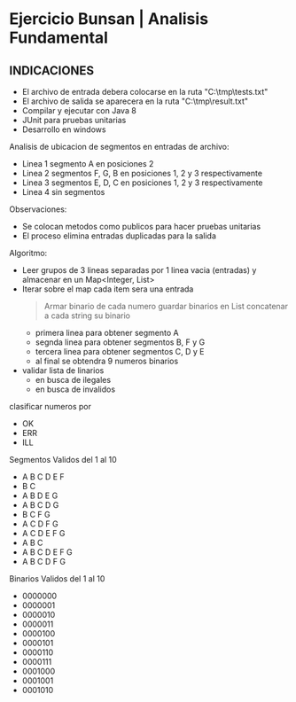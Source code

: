 # Ejercicio Bunsan | Analisis Fundamental

##	INDICACIONES
-	El archivo de entrada debera colocarse en la ruta "C:\tmp\tests.txt"
-	El archivo de salida se aparecera en la ruta "C:\tmp\result.txt"
-	Compilar y ejecutar con Java 8
-	JUnit para pruebas unitarias
-	Desarrollo en windows

Analisis de ubicacion de segmentos en entradas de archivo:

- Linea 1 segmento A en posiciones 2
- Linea 2 segmentos F, G, B en posiciones 1, 2 y 3 respectivamente
- Linea 3 segmentos E, D, C en posiciones 1, 2 y 3 respectivamente
- Linea 4 sin segmentos

Observaciones:
-	Se colocan metodos como publicos para hacer pruebas unitarias
-	El proceso elimina entradas duplicadas para la salida
 
Algoritmo:

- Leer grupos de 3 lineas separadas por 1 linea vacia (entradas) y almacenar en un Map<Integer, List<Char>>
- Iterar sobre el map cada item sera una entrada
  > Armar binario de cada numero guardar binarios en List<String> concatenar a cada string su binario
  - primera linea para obtener segmento A
  - segnda linea para obtener segmentos B, F y G
  - tercera linea para obtener segmentos C, D y E
  - al final se obtendra 9 numeros binarios
- validar lista de linarios
  - en busca de ilegales
  - en busca de invalidos

clasificar numeros por

- OK
- ERR
- ILL

Segmentos Validos del 1 al 10

- A B C D E F
- B C
- A B D E G
- A B C D G
- B C F G
- A C D F G
- A C D E F G
- A B C
- A B C D E F G
- A B C D F G

Binarios Validos del 1 al 10

- 0000000
- 0000001
- 0000010
- 0000011
- 0000100
- 0000101
- 0000110
- 0000111
- 0001000
- 0001001
- 0001010
